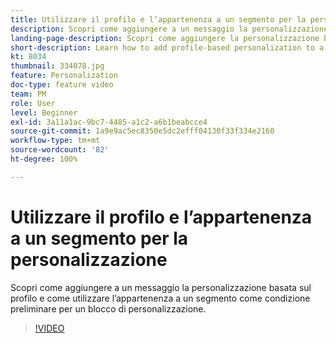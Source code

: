 ```yaml
---
title: Utilizzare il profilo e l’appartenenza a un segmento per la personalizzazione
description: Scopri come aggiungere a un messaggio la personalizzazione basata sul profilo e come utilizzare l’appartenenza a un segmento come condizione preliminare per un blocco di personalizzazione.
landing-page-description: Scopri come aggiungere la personalizzazione basata sul profilo a un messaggio e come utilizzare l’appartenenza a un segmento come condizione preliminare per un blocco di personalizzazione.
short-description: Learn how to add profile-based personalization to a message and how to use segment membership as a pre-condition to a personalization block.
kt: 8034
thumbnail: 334078.jpg
feature: Personalization
doc-type: feature video
team: PM
role: User
level: Beginner
exl-id: 3a11a1ac-9bc7-4485-a1c2-a6b1beabcce4
source-git-commit: 1a9e9ac5ec8350e5dc2efff04130f33f334e2160
workflow-type: tm+mt
source-wordcount: '82'
ht-degree: 100%

---
```


# Utilizzare il profilo e l’appartenenza a un segmento per la personalizzazione

Scopri come aggiungere a un messaggio la personalizzazione basata sul profilo e come utilizzare l’appartenenza a un segmento come condizione preliminare per un blocco di personalizzazione.

>[!VIDEO](https://video.tv.adobe.com/v/334078?quality=12)
